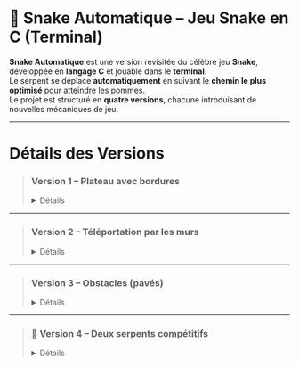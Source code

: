 # 🐍 Snake Automatique – Jeu Snake en C (Terminal)

**Snake Automatique** est une version revisitée du célèbre jeu **Snake**, développée en **langage C** et jouable dans le **terminal**.  
Le serpent se déplace **automatiquement** en suivant le **chemin le plus optimisé** pour atteindre les pommes.  
Le projet est structuré en **quatre versions**, chacune introduisant de nouvelles mécaniques de jeu.

---

# Détails des Versions

> ### Version 1 – Plateau avec bordures
> <details> <summary>Détails</summary>
>
>> - Le serpent évolue dans un plateau délimité par des **bordures fixes**.
>> - Il se déplace automatiquement vers les pommes sans interaction clavier.
>>
>> 🔗 [Voir le code - Version 1](https://github.com/yannislechevere/SAE-1.02/tree/master/Version1)
>
> </details>

---

> ### Version 2 – Téléportation par les murs
> <details> <summary>Détails</summary>
>
>> - Ajout de **trous dans les bordures** permettant au serpent de **se téléporter** de l'autre côté du plateau.
>> - Optimisation du chemin prise en compte avec la nouvelle mécanique de téléportation.
>>
>> 🔗 [Voir le code - Version 2](https://github.com/yannislechevere/SAE-1.02/tree/master/Version2)
>
> </details>

---

> ### Version 3 – Obstacles (pavés)
> <details> <summary>Détails</summary>
>
>> - Introduction de **pavés**, agissant comme des **obstacles fixes** que le serpent doit éviter.
>> - L'algorithme de déplacement automatique prend en compte ces nouvelles contraintes.
>>
>> 🔗 [Voir le code - Version 3](https://github.com/yannislechevere/SAE-1.02/tree/master/Version3)
>
> </details>

---

> ### 🔹 Version 4 – Deux serpents compétitifs
> <details> <summary>Détails</summary>
>
>> - Deux serpents se déplacent automatiquement et **compétitionnent** pour manger les pommes.
>> - Chaque serpent suit son propre algorithme d'optimisation pour atteindre les pommes le plus rapidement possible.
>> - Le score final détermine le gagnant.
>>
>> 🔗 [Voir le code - Version 4](https://github.com/yannislechevere/SAE-1.02/tree/master/Version4)
>
> </details>

